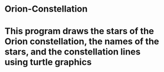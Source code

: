 # Orion-Constellation

# This program draws the stars of the Orion constellation, the names of the stars, and the constellation lines using turtle graphics
